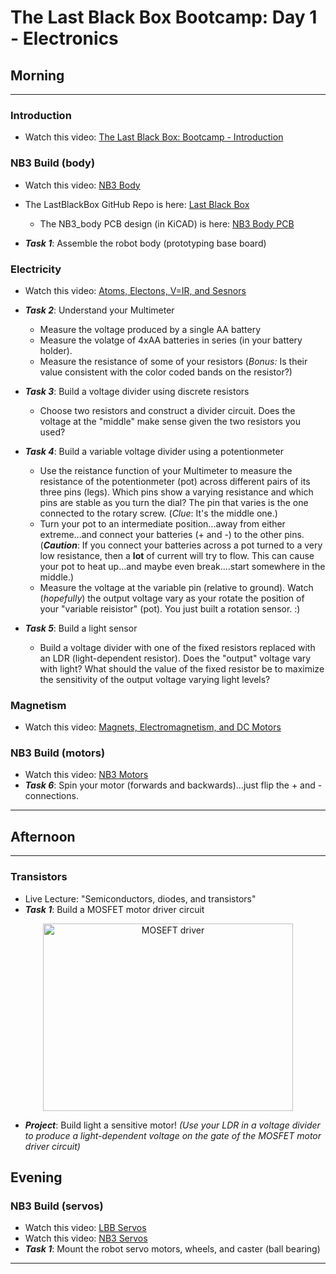 # The Last Black Box Bootcamp: Day 1 - Electronics

## Morning

----

### Introduction

- Watch this video: [The Last Black Box: Bootcamp - Introduction](https://vimeo.com/843482137)

### NB3 Build (body)

- Watch this video: [NB3 Body](https://vimeo.com/843622939)
- The LastBlackBox GitHub Repo is here: [Last Black Box](https://github.com/NoBlackBoxes/LastBlackBox)
  - The NB3_body PCB design (in KiCAD) is here: [NB3 Body PCB](https://github.com/NoBlackBoxes/LastBlackBox/tree/master/boxes/electrons/NB3_body)

- ***Task 1***: Assemble the robot body (prototyping base board)

### Electricity

- Watch this video: [Atoms, Electons, V=IR, and Sesnors](https://vimeo.com/625820421)

- ***Task 2***: Understand your Multimeter
  - Measure the voltage produced by a single AA battery
  - Measure the volatge of 4xAA batteries in series (in your battery holder).
  - Measure the resistance of some of your resistors (*Bonus:* Is their value consistent with the color coded bands on the resistor?)
- ***Task 3***: Build a voltage divider using discrete resistors
  -  Choose two resistors and construct a divider circuit. Does the voltage at the "middle" make sense given the two resistors you used?
- ***Task 4***: Build a variable voltage divider using a potentionmeter
  - Use the reistance function of your Multimeter to measure the resistance of the potentionmeter (pot) across different pairs of its three pins (legs). Which pins show a varying resistance and which pins are stable as you turn the dial? The pin that varies is the one connected to the rotary screw. (*Clue*: It's the middle one.)
  - Turn your pot to an intermediate position...away from either extreme...and connect your batteries (+ and -) to the other pins. (***Caution***: If you connect your batteries across a pot turned to a very low resistance, then a **lot** of current will try to flow. This can cause your pot to heat up...and maybe even break....start somewhere in the middle.)
  - Measure the voltage at the variable pin (relative to ground). Watch (*hopefully*) the output voltage vary as your rotate the position of your "variable reisistor" (pot). You just built a rotation sensor. :)
- ***Task 5***: Build a light sensor
  - Build a voltage divider with one of the fixed resistors replaced with an LDR (light-dependent resistor). Does the "output" voltage vary with light? What should the value of the fixed resistor be to maximize the sensitivity of the output voltage varying light levels?

### Magnetism

- Watch this video: [Magnets, Electromagnetism, and DC Motors](https://vimeo.com/626603421)

### NB3 Build (motors)

- Watch this video: [NB3 Motors](https://vimeo.com/843634014)
- ***Task 6***: Spin your motor (forwards and backwards)...just flip the + and - connections.

----

## Afternoon

----

### Transistors

- Live Lecture: "Semiconductors, diodes, and transistors"
- ***Task 1***: Build a MOSFET motor driver circuit


<p align="center">
<img src="resources/images/MOSFET_motor_driver.png" alt="MOSEFT driver" width="400" height="300">
</p>

- ***Project***: Build light a sensitive motor! *(Use your LDR in a voltage divider to produce a light-dependent voltage on the gate of the MOSFET motor driver circuit)*

## Evening

### NB3 Build (servos)

- Watch this video: [LBB Servos](https://vimeo.com/843653329)
- Watch this video: [NB3 Servos](https://vimeo.com/843664157)
- ***Task 1***: Mount the robot servo motors, wheels, and caster (ball bearing)


----
